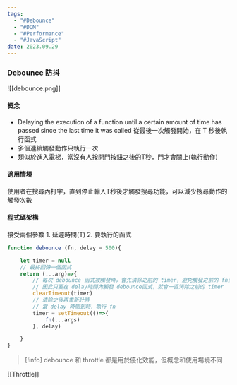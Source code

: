 ```yaml
---
tags:
  - "#Debounce"
  - "#DOM"
  - "#Performance"
  - "#JavaScript"
date: 2023.09.29
---
```

### Debounce 防抖

![[debounce.png]]

#### 概念
- Delaying the execution of a function until a certain amount of time has passed since the last time it was called  從最後一次觸發開始，在 T 秒後執行函式
- 多個連續觸發動作只執行一次
- 類似於進入電梯，當沒有人按開門按鈕之後的T秒，門才會關上(執行動作)

#### 適用情境

使用者在搜尋內打字，直到停止輸入T秒後才觸發搜尋功能，可以減少搜尋動作的觸發次數

#### 程式碼架構

接受兩個參數 1.  延遲時間(T) 2. 要執行的函式
```js
function debounce (fn, delay = 500){

	let timer = null 
	// 最終回傳一個函式
	return (...arg)=>{
		// 每次 debounce 函式被觸發時，會先清除之前的 timer，避免觸發之前的 fn函式
		// 因此只要在 delay時間內觸發 debounce函式，就會一直清除之前的 timer
		clearTimeout(timer)
		// 清除之後再重新計時
		// 當 delay 時間到時，執行 fn
		timer = setTimeout(()=>{
			fn(...args)
		}, delay)

	}
}
```


>[!info]
> debounce 和 throttle 都是用於優化效能，但概念和使用場境不同


[[Throttle]]